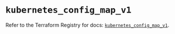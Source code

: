 # `kubernetes_config_map_v1`

Refer to the Terraform Registry for docs: [`kubernetes_config_map_v1`](https://registry.terraform.io/providers/hashicorp/kubernetes/2.38.0/docs/resources/config_map_v1).
